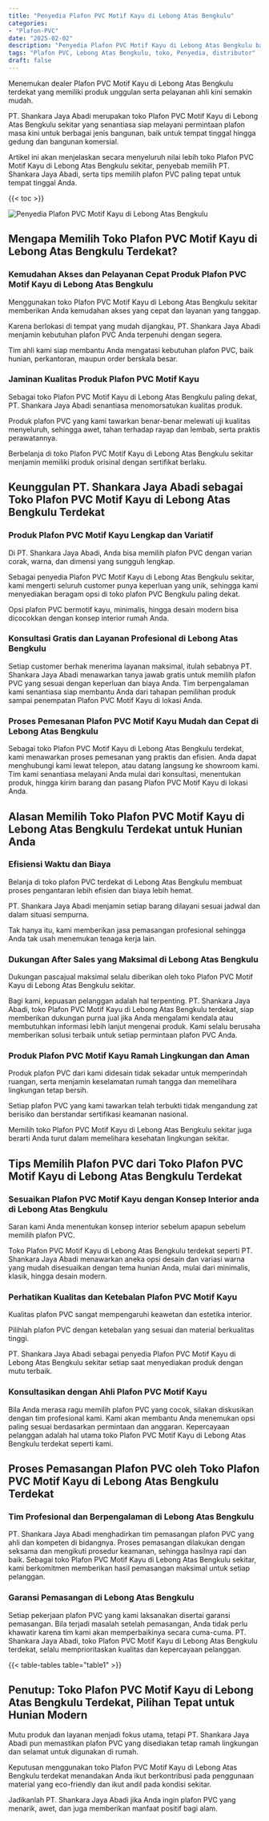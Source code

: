 ```yaml
---
title: "Penyedia Plafon PVC Motif Kayu di Lebong Atas Bengkulu"
categories: 
- "Plafon-PVC"
date: "2025-02-02"
description: "Penyedia Plafon PVC Motif Kayu di Lebong Atas Bengkulu bagi rumah, perkantoran, dan gerai. Produk terbaik, variasi motif, variasi warna elegan, beserta jasa instalasi dikerjakan oleh tenaga ahli profesional serta kepastian resmi!|Jasa distribusi Plafon PVC Motif Kayu di Lebong Atas Bengkulu bagi keperluan tempat tinggal, office, maupun gerai, beserta plafon unggulan dan pemasangan oleh tenaga ahli berpengalaman dan kepastian resmi.|Solusi Plafon PVC Motif Kayu di Lebong Atas Bengkulu yang andal untuk rumah, kantor, serta ritel, bersama produk terbaik dan instalasi oleh teknisi berpengalaman dan jaminan resmi.|Penjualan Plafon PVC Motif Kayu di Lebong Atas Bengkulu bagi rumah, kantor, serta toko, beserta material unggulan dan penempatan dikerjakan oleh tim profesional, lengkap dengan jaminan resmi.}"
tags: "Plafon PVC, Lebong Atas Bengkulu, toko, Penyedia, distributor"
draft: false
---
```


Menemukan dealer Plafon PVC Motif Kayu di Lebong Atas Bengkulu terdekat yang memiliki produk unggulan serta pelayanan ahli kini semakin mudah.

PT. Shankara Jaya Abadi merupakan toko Plafon PVC Motif Kayu di Lebong Atas Bengkulu sekitar yang senantiasa siap melayani permintaan plafon masa kini untuk berbagai jenis bangunan, baik untuk tempat tinggal hingga gedung dan bangunan komersial.

Artikel ini akan menjelaskan secara menyeluruh nilai lebih toko Plafon PVC Motif Kayu di Lebong Atas Bengkulu sekitar, penyebab memilih PT. Shankara Jaya Abadi, serta tips memilih plafon PVC paling tepat untuk tempat tinggal Anda.

{{< toc >}}

![Penyedia Plafon PVC Motif Kayu di Lebong Atas Bengkulu](/images/Plafon-PVC/Penyedia-Plafon-PVC-Motif-Kayu-di-Lebong-Atas-Bengkulu.png)


## Mengapa Memilih Toko Plafon PVC Motif Kayu di Lebong Atas Bengkulu Terdekat?

### Kemudahan Akses dan Pelayanan Cepat Produk Plafon PVC Motif Kayu di Lebong Atas Bengkulu

Menggunakan toko Plafon PVC Motif Kayu di Lebong Atas Bengkulu sekitar memberikan Anda kemudahan akses yang cepat dan layanan yang tanggap.

Karena berlokasi di tempat yang mudah dijangkau, PT. Shankara Jaya Abadi menjamin kebutuhan plafon PVC Anda terpenuhi dengan segera.

Tim ahli kami siap membantu Anda mengatasi kebutuhan plafon PVC, baik hunian, perkantoran, maupun order berskala besar.

### Jaminan Kualitas Produk Plafon PVC Motif Kayu

Sebagai toko Plafon PVC Motif Kayu di Lebong Atas Bengkulu paling dekat, PT. Shankara Jaya Abadi senantiasa menomorsatukan kualitas produk.

Produk plafon PVC yang kami tawarkan benar-benar melewati uji kualitas menyeluruh, sehingga awet, tahan terhadap rayap dan lembab, serta praktis perawatannya.

Berbelanja di toko Plafon PVC Motif Kayu di Lebong Atas Bengkulu sekitar menjamin memiliki produk orisinal dengan sertifikat berlaku.

## Keunggulan PT. Shankara Jaya Abadi sebagai Toko Plafon PVC Motif Kayu di Lebong Atas Bengkulu Terdekat

### Produk Plafon PVC Motif Kayu Lengkap dan Variatif

Di PT. Shankara Jaya Abadi, Anda bisa memilih plafon PVC dengan varian corak, warna, dan dimensi yang sungguh lengkap.

Sebagai penyedia Plafon PVC Motif Kayu di Lebong Atas Bengkulu sekitar, kami mengerti seluruh customer punya keperluan yang unik, sehingga kami menyediakan beragam opsi di toko plafon PVC Bengkulu paling dekat.

Opsi plafon PVC bermotif kayu, minimalis, hingga desain modern bisa dicocokkan dengan konsep interior rumah Anda.

### Konsultasi Gratis dan Layanan Profesional di Lebong Atas Bengkulu

Setiap customer berhak menerima layanan maksimal, itulah sebabnya PT. Shankara Jaya Abadi menawarkan tanya jawab gratis untuk memilih plafon PVC yang sesuai dengan keperluan dan biaya Anda. Tim berpengalaman kami senantiasa siap membantu Anda dari tahapan pemilihan produk sampai penempatan Plafon PVC Motif Kayu di lokasi Anda.

### Proses Pemesanan Plafon PVC Motif Kayu Mudah dan Cepat di Lebong Atas Bengkulu

Sebagai toko Plafon PVC Motif Kayu di Lebong Atas Bengkulu terdekat, kami menawarkan proses pemesanan yang praktis dan efisien. Anda dapat menghubungi kami lewat telepon, atau datang langsung ke showroom kami. Tim kami senantiasa melayani Anda mulai dari konsultasi, menentukan produk, hingga kirim barang dan pasang Plafon PVC Motif Kayu di lokasi Anda.

## Alasan Memilih Toko Plafon PVC Motif Kayu di Lebong Atas Bengkulu Terdekat untuk Hunian Anda

### Efisiensi Waktu dan Biaya

Belanja di toko plafon PVC terdekat di Lebong Atas Bengkulu membuat proses pengantaran lebih efisien dan biaya lebih hemat.

PT. Shankara Jaya Abadi menjamin setiap barang dilayani sesuai jadwal dan dalam situasi sempurna.

Tak hanya itu, kami memberikan jasa pemasangan profesional sehingga Anda tak usah menemukan tenaga kerja lain.

### Dukungan After Sales yang Maksimal di Lebong Atas Bengkulu

Dukungan pascajual maksimal selalu diberikan oleh toko Plafon PVC Motif Kayu di Lebong Atas Bengkulu sekitar.

Bagi kami, kepuasan pelanggan adalah hal terpenting. PT. Shankara Jaya Abadi, toko Plafon PVC Motif Kayu di Lebong Atas Bengkulu terdekat, siap memberikan dukungan purna jual jika Anda mengalami kendala atau membutuhkan informasi lebih lanjut mengenai produk. Kami selalu berusaha memberikan solusi terbaik untuk setiap permintaan plafon PVC Anda.

### Produk Plafon PVC Motif Kayu Ramah Lingkungan dan Aman

Produk plafon PVC dari kami didesain tidak sekadar untuk memperindah ruangan, serta menjamin keselamatan rumah tangga dan memelihara lingkungan tetap bersih.

Setiap plafon PVC yang kami tawarkan telah terbukti tidak mengandung zat berisiko dan berstandar sertifikasi keamanan nasional.

Memilih toko Plafon PVC Motif Kayu di Lebong Atas Bengkulu sekitar juga berarti Anda turut dalam memelihara kesehatan lingkungan sekitar.

## Tips Memilih Plafon PVC dari Toko Plafon PVC Motif Kayu di Lebong Atas Bengkulu Terdekat

### Sesuaikan Plafon PVC Motif Kayu dengan Konsep Interior anda di Lebong Atas Bengkulu

Saran kami Anda menentukan konsep interior sebelum apapun sebelum memilih plafon PVC.

Toko Plafon PVC Motif Kayu di Lebong Atas Bengkulu terdekat seperti PT. Shankara Jaya Abadi menawarkan aneka opsi desain dan variasi warna yang mudah disesuaikan dengan tema hunian Anda, mulai dari minimalis, klasik, hingga desain modern.

### Perhatikan Kualitas dan Ketebalan Plafon PVC Motif Kayu

Kualitas plafon PVC sangat mempengaruhi keawetan dan estetika interior.

Pilihlah plafon PVC dengan ketebalan yang sesuai dan material berkualitas tinggi.

PT. Shankara Jaya Abadi sebagai penyedia Plafon PVC Motif Kayu di Lebong Atas Bengkulu sekitar setiap saat menyediakan produk dengan mutu terbaik.

### Konsultasikan dengan Ahli Plafon PVC Motif Kayu

Bila Anda merasa ragu memilih plafon PVC yang cocok, silakan diskusikan dengan tim profesional kami. Kami akan membantu Anda menemukan opsi paling sesuai berdasarkan permintaan dan anggaran. Kepercayaan pelanggan adalah hal utama toko Plafon PVC Motif Kayu di Lebong Atas Bengkulu terdekat seperti kami.

## Proses Pemasangan Plafon PVC oleh Toko Plafon PVC Motif Kayu di Lebong Atas Bengkulu Terdekat

### Tim Profesional dan Berpengalaman di Lebong Atas Bengkulu

PT. Shankara Jaya Abadi menghadirkan tim pemasangan plafon PVC yang ahli dan kompeten di bidangnya. Proses pemasangan dilakukan dengan seksama dan mengikuti prosedur keamanan, sehingga hasilnya rapi dan baik. Sebagai toko Plafon PVC Motif Kayu di Lebong Atas Bengkulu sekitar, kami berkomitmen memberikan hasil pemasangan maksimal untuk setiap pelanggan.

### Garansi Pemasangan di Lebong Atas Bengkulu

Setiap pekerjaan plafon PVC yang kami laksanakan disertai garansi pemasangan. Bila terjadi masalah setelah pemasangan, Anda tidak perlu khawatir karena tim kami akan memperbaikinya secara cuma-cuma. PT. Shankara Jaya Abadi, toko Plafon PVC Motif Kayu di Lebong Atas Bengkulu terdekat, selalu memprioritaskan kualitas dan kepercayaan pelanggan.

{{< table-tables table="table1" >}}

## Penutup: Toko Plafon PVC Motif Kayu di Lebong Atas Bengkulu Terdekat, Pilihan Tepat untuk Hunian Modern

Mutu produk dan layanan menjadi fokus utama, tetapi PT. Shankara Jaya Abadi pun memastikan plafon PVC yang disediakan tetap ramah lingkungan dan selamat untuk digunakan di rumah.

Keputusan menggunakan toko Plafon PVC Motif Kayu di Lebong Atas Bengkulu terdekat menandakan Anda ikut berkontribusi pada penggunaan material yang eco-friendly dan ikut andil pada kondisi sekitar.

Jadikanlah PT. Shankara Jaya Abadi jika Anda ingin plafon PVC yang menarik, awet, dan juga memberikan manfaat positif bagi alam.
